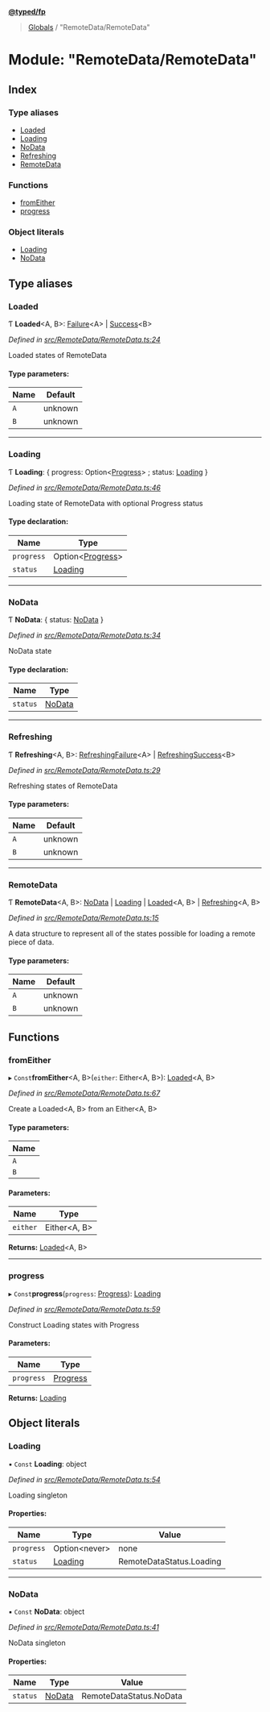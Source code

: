 **[@typed/fp](../README.md)**

> [Globals](../globals.md) / "RemoteData/RemoteData"

# Module: "RemoteData/RemoteData"

## Index

### Type aliases

* [Loaded](_remotedata_remotedata_.md#loaded)
* [Loading](_remotedata_remotedata_.md#loading)
* [NoData](_remotedata_remotedata_.md#nodata)
* [Refreshing](_remotedata_remotedata_.md#refreshing)
* [RemoteData](_remotedata_remotedata_.md#remotedata)

### Functions

* [fromEither](_remotedata_remotedata_.md#fromeither)
* [progress](_remotedata_remotedata_.md#progress)

### Object literals

* [Loading](_remotedata_remotedata_.md#loading)
* [NoData](_remotedata_remotedata_.md#nodata)

## Type aliases

### Loaded

Ƭ  **Loaded**\<A, B>: [Failure](_remotedata_failure_.failure.md)\<A> \| [Success](_remotedata_success_.success.md)\<B>

*Defined in [src/RemoteData/RemoteData.ts:24](https://github.com/TylorS/typed-fp/blob/f129829/src/RemoteData/RemoteData.ts#L24)*

Loaded states of RemoteData

#### Type parameters:

Name | Default |
------ | ------ |
`A` | unknown |
`B` | unknown |

___

### Loading

Ƭ  **Loading**: { progress: Option\<[Progress](../interfaces/_remotedata_progress_.progress.md)> ; status: [Loading](../enums/_remotedata_enums_.remotedatastatus.md#loading)  }

*Defined in [src/RemoteData/RemoteData.ts:46](https://github.com/TylorS/typed-fp/blob/f129829/src/RemoteData/RemoteData.ts#L46)*

Loading state of RemoteData with optional Progress status

#### Type declaration:

Name | Type |
------ | ------ |
`progress` | Option\<[Progress](../interfaces/_remotedata_progress_.progress.md)> |
`status` | [Loading](../enums/_remotedata_enums_.remotedatastatus.md#loading) |

___

### NoData

Ƭ  **NoData**: { status: [NoData](../enums/_remotedata_enums_.remotedatastatus.md#nodata)  }

*Defined in [src/RemoteData/RemoteData.ts:34](https://github.com/TylorS/typed-fp/blob/f129829/src/RemoteData/RemoteData.ts#L34)*

NoData state

#### Type declaration:

Name | Type |
------ | ------ |
`status` | [NoData](../enums/_remotedata_enums_.remotedatastatus.md#nodata) |

___

### Refreshing

Ƭ  **Refreshing**\<A, B>: [RefreshingFailure](_remotedata_refreshingfailure_.refreshingfailure.md)\<A> \| [RefreshingSuccess](_remotedata_refreshingsuccess_.refreshingsuccess.md)\<B>

*Defined in [src/RemoteData/RemoteData.ts:29](https://github.com/TylorS/typed-fp/blob/f129829/src/RemoteData/RemoteData.ts#L29)*

Refreshing states of RemoteData

#### Type parameters:

Name | Default |
------ | ------ |
`A` | unknown |
`B` | unknown |

___

### RemoteData

Ƭ  **RemoteData**\<A, B>: [NoData](_remotedata_remotedata_.md#nodata) \| [Loading](_remotedata_remotedata_.md#loading) \| [Loaded](_remotedata_remotedata_.md#loaded)\<A, B> \| [Refreshing](_remotedata_remotedata_.md#refreshing)\<A, B>

*Defined in [src/RemoteData/RemoteData.ts:15](https://github.com/TylorS/typed-fp/blob/f129829/src/RemoteData/RemoteData.ts#L15)*

A data structure to represent all of the states possible for loading a remote
piece of data.

#### Type parameters:

Name | Default |
------ | ------ |
`A` | unknown |
`B` | unknown |

## Functions

### fromEither

▸ `Const`**fromEither**\<A, B>(`either`: Either\<A, B>): [Loaded](_remotedata_remotedata_.md#loaded)\<A, B>

*Defined in [src/RemoteData/RemoteData.ts:67](https://github.com/TylorS/typed-fp/blob/f129829/src/RemoteData/RemoteData.ts#L67)*

Create a Loaded<A, B> from an Either<A, B>

#### Type parameters:

Name |
------ |
`A` |
`B` |

#### Parameters:

Name | Type |
------ | ------ |
`either` | Either\<A, B> |

**Returns:** [Loaded](_remotedata_remotedata_.md#loaded)\<A, B>

___

### progress

▸ `Const`**progress**(`progress`: [Progress](../interfaces/_remotedata_progress_.progress.md)): [Loading](_remotedata_remotedata_.md#loading)

*Defined in [src/RemoteData/RemoteData.ts:59](https://github.com/TylorS/typed-fp/blob/f129829/src/RemoteData/RemoteData.ts#L59)*

Construct Loading states with Progress

#### Parameters:

Name | Type |
------ | ------ |
`progress` | [Progress](../interfaces/_remotedata_progress_.progress.md) |

**Returns:** [Loading](_remotedata_remotedata_.md#loading)

## Object literals

### Loading

▪ `Const` **Loading**: object

*Defined in [src/RemoteData/RemoteData.ts:54](https://github.com/TylorS/typed-fp/blob/f129829/src/RemoteData/RemoteData.ts#L54)*

Loading singleton

#### Properties:

Name | Type | Value |
------ | ------ | ------ |
`progress` | Option\<never> | none |
`status` | [Loading](../enums/_remotedata_enums_.remotedatastatus.md#loading) | RemoteDataStatus.Loading |

___

### NoData

▪ `Const` **NoData**: object

*Defined in [src/RemoteData/RemoteData.ts:41](https://github.com/TylorS/typed-fp/blob/f129829/src/RemoteData/RemoteData.ts#L41)*

NoData singleton

#### Properties:

Name | Type | Value |
------ | ------ | ------ |
`status` | [NoData](../enums/_remotedata_enums_.remotedatastatus.md#nodata) | RemoteDataStatus.NoData |
